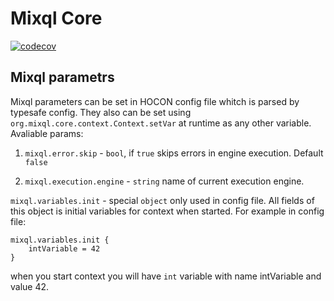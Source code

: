 # Mixql Core

[![codecov](https://codecov.io/gh/mixql/mixql-core/branch/develop/graph/badge.svg?token=6pvRE15adp)](https://codecov.io/gh/mixql/mixql-core)

## Mixql parametrs

Mixql parameters can be set in HOCON config file whitch is parsed by typesafe config. They also can be set using `org.mixql.core.context.Context.setVar` at runtime as any other variable. Avaliable params:

1) `mixql.error.skip` - `bool`, if `true` skips errors in engine execution. Default `false`

2) `mixql.execution.engine` - `string` name of current execution engine.

`mixql.variables.init` - special `object` only used in config file. All fields of this object is initial variables for context when started. For example in config file:
```
mixql.variables.init {
    intVariable = 42
}
```
when you start context you will have `int` variable with name intVariable and value 42.